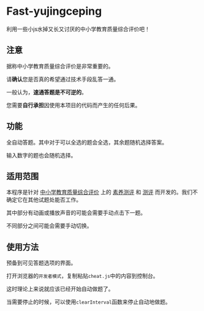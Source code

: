 # Fast-yujingceping
利用一些小js水掉又长又讨厌的中小学教育质量综合评价吧！

## 注意
 据称中小学教育质量综合评价是非常重要的。
 
 请**确认**您是否真的希望通过技术手段乱答一通。
 
 一般认为，**速通答题是不可逆的**。
 
 您需要**自行承担**因使用本项目的代码而产生的任何后果。

## 功能
 全自动答题。其中对于可以全选的题会全选，其余题随机选择答案。
 
 输入数字的题也会随机选择。
 
## 适用范围
 本程序是针对 [中小学教育质量综合评价](https://bms.yujingceping.com/#/choose) 上的 [素养测评](literacy-cep.yujingceping.com/#/index?examId=46) 和 [测评](https://ce.yujingceping.com/#/student/studentSideTest) 而开发的。我们不确定它在其他试题处能否工作。
 
 其中部分有动画或播放声音的可能会需要手动点击下一题。
 
 不同部分之间可能会需要手动切换。

## 使用方法
 预备到可见答题选项的界面。
 
 打开浏览器的`开发者模式`，复制粘贴`cheat.js`中的内容到控制台。
 
  这时理论上来说就应该已经开始自动做题了。
 
 当需要停止的时候，可以使用`clearInterval`函数来停止自动地做题。
